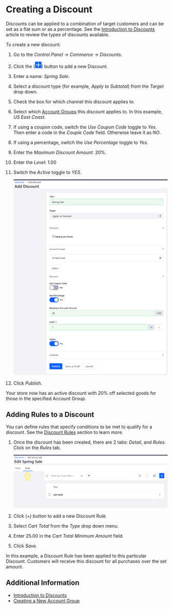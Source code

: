 # Creating a Discount

Discounts can be applied to a combination of target customers and can be set as a flat sum or as a percentage. See the [Introduction to Discounts](./introduction-to-discounts.md/#types-of-discounts) article to review the types of discounts available.

To create a new discount:

1. Go to the _Control Panel_ → _Commerce_ → _Discounts_.
1. Click the (![Add](../images/icon-add.png)) button to add a new Discount.
1. Enter a name: _Spring Sale_.
1. Select a discount type (for example, _Apply to Subtotal_) from the _Target_ drop down.
1. Check the box for which channel this discount applies to.
1. Select which [Account Groups](../account-management/creating-a-new-account-group.md) this discount applies to. In this example, _US East Coast_.
1. If using a coupon code, switch the _Use Coupon Code_ toggle to _Yes_. Then enter a code in the _Couple Code_ field. Otherwise leave it as _NO_.
1. If using a percentage, switch the _Use Percentage_ toggle to _Yes_.
1. Enter the _Maximum Discount Amount_: 20%.
1. Enter the _Level_: 1.00
1. Switch the _Active_ toggle to _YES_.

    ![New discount](./creating-a-discount/images/01.png)

1. Click _Publish_.

Your store now has an active discount with 20% off selected goods for those in the specified Account Group.

## Adding Rules to a Discount

You can define rules that specify conditions to be met to qualify for a discount. See the [Discount Rules](./introduction-to-discounts.md#discount-rules) section to learn more.

1. Once the discount has been created, there are 2 tabs: _Detail_, and _Rules_. Click on the _Rules_ tab.

    ![Discount rules tab](./creating-a-discount/images/02.png)

1. Click (+) button to add a new Discount Rule.
1. Select _Cart Total_ from the _Type_ drop down menu.
1. Enter 25.00 in the _Cart Total Minimum Amount_ field.
1. Click _Save_.

In this example, a Discount Rule has been applied to this particular Discount. Customers will receive this discount for all purchases over the set amount.

## Additional Information

* [Introduction to Discounts](./introduction-to-discounts.md)
* [Creating a New Account Group](../account-management/creating-a-new-account-group.md)
